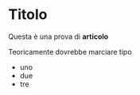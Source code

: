 # Titolo

Questa è una prova di **articolo**

Teoricamente dovrebbe marciare tipo

+ uno
+ due
+ tre